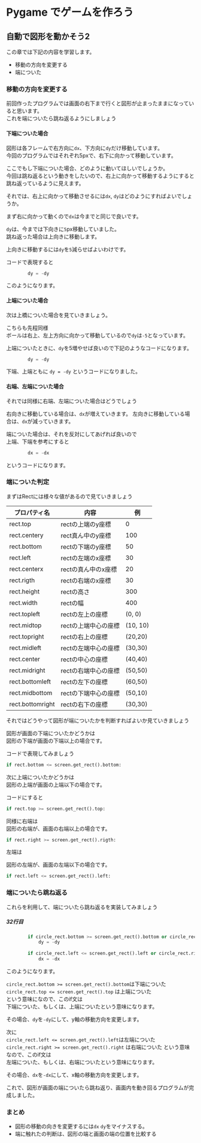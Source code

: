 # Pygame でゲームを作ろう

## 自動で図形を動かそう2

この章では下記の内容を学習します。

- 移動の方向を変更する
- 端についた

### 移動の方向を変更する

前回作ったプログラムでは画面の右下まで行くと図形が止まったままになっていると思います。
<br>
これを端についたら跳ね返るようにしましょう

#### 下端についた場合

図形は各フレームで右方向に`dx`、下方向に`dy`だけ移動しています。
<br>
今回のプログラムではそれぞれ5pxで、右下に向かって移動しています。

ここでもし下端についた場合、どのように動いてほしいでしょうか。
<br>
今回は跳ね返るという動きをしたいので、右上に向かって移動するようにすると
<br>
跳ね返っているように見えます。

それでは、右上に向かって移動させるには`dx`, `dy`はどのようにすればよいでしょうか。

まず右に向かって動くので`dx`は今までと同じで良いです。

`dy`は、今までは下向きに`5`px移動していました。
<br>
跳ね返った場合は上向きに移動します。

上向きに移動するには`dy`を`5`減らせばよいわけです。

コードで表現すると

```python
        dy = -dy
```

このようになります。

#### 上端についた場合

次は上橋についた場合を見ていきましょう。

こちらも先程同様<br>
ボールは右上、左上方向に向かって移動しているので`dy`は`-5`となっています。

上端についたときに、`dy`を5増やせば良いので下記のようなコードになります。

```python
        dy = -dy
```

下端、上端ともに `dy = -dy` というコードになりました。


#### 右端、左端についた場合

それでは同様に右端、左端についた場合はどうでしょう

右向きに移動している場合は、`dx`が増えていきます。
左向きに移動している場合は、`dx`が減っていきます。

端についた場合は、それを反対にしてあげれば良いので
<br>
上端、下端を参考にすると

```python
        dx = -dx
```

というコードになります。


### 端についた判定

まずはRectには様々な値があるので見ていきましょう

|プロパティ名|内容|例|
|---|---|---|
|rect.top|rectの上端のy座標|0|
|rect.centery|rect真ん中のy座標|100|
|rect.bottom|rectの下端のy座標|50|
|rect.left|rectの左端のx座標|30|
|rect.centerx|rectの真ん中のx座標|20|
|rect.rigth|rectの右端のx座標|30|
|rect.height|rectの高さ|300|
|rect.width|rectの幅|400|
|rect.topleft|rectの左上の座標|(0, 0)|
|rect.midtop|rectの上端中心の座標|(10, 10)|
|rect.topright|rectの右上の座標|(20,20)|
|rect.midleft|rectの左端中心の座標|(30,30)|
|rect.center|rectの中心の座標|(40,40)|
|rect.midright|rectの右端中心の座標|(50,50)|
|rect.bottomleft|rectの左下の座標|(60,50)|
|rect.midbottom|rectの下端中心の座標|(50,10)|
|rect.bottomright|rectの右下の座標|(30,30)|

それではどうやって図形が端についたかを判断すればよいか見ていきましょう


図形が画面の下端についたかどうかは
<br>
図形の下端が画面の下端以上の場合です。

コードで表現してみましょう

```python
if rect.bottom <= screen.get_rect().bottom:
```

次に上端についたかどうかは
<br>
図形の上端が画面の上端以下の場合です。

コードにすると

```python
if rect.top >= screen.get_rect().top:
```

同様に右端は
<br>
図形の右端が、画面の右端以上の場合です。

```python
if rect.right >= screen.get_rect().rigth:
```

左端は

図形の左端が、画面の左端以下の場合です。

```python
if rect.left <= screen.get_rect().left:
```

### 端についたら跳ね返る

これらを利用して、端についたら跳ね返るを実装してみましょう

##### 32行目

```python
        if circle_rect.bottom >= screen.get_rect().bottom or circle_rect.top <= screen.get_rect().top:
            dy = -dy
        
        if circle_rect.left <= screen.get_rect().left or circle_rect.right >= screen.get_rect().right:
            dx = -dx
```

このようになります。

`circle_rect.bottom >= screen.get_rect().bottom`は下端についた
<br>
`circle_rect.top <= screen.get_rect().top` は上端についた
<br>
という意味になので、このif文は
<br>
下端についた、もしくは、上端についたという意味になります。

その場合、`dy`を`-dy`にして、y軸の移動方向を変更します。


次に
<br>
`circle_rect.left <= screen.get_rect().left`は左端についた
`circle_rect.right >= screen.get_rect().right` は右端についた
という意味なので、このif文は
<br>
左端についた、もしくは、右端についたという意味になります。

その場合、`dx`を`-dx`にして、x軸の移動方向を変更します。

これで、図形が画面の端についたら跳ね返り、画面内を動き回るプログラムが完成しました。

### まとめ

- 図形の移動の向きを変更するには`dx` `dy`をマイナスする。
- 端に触れたの判断は、図形の端と画面の端の位置を比較する